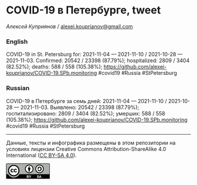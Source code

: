 COVID-19 в Петербурге, tweet
============================

*Алексей Куприянов* /
<a href="mailto:alexei.kouprianov@gmail.com" class="email">alexei.kouprianov@gmail.com</a>

### English

COVID-19 in St. Petersburg for: 2021-11-04 — 2021-11-10 / 2021-10-28 —
2021-11-03. Сonfirmed: 20542 / 23398 (87.79%); hospitalized: 2809 / 3404
(82.52%); deaths: 588 / 558 (105.38%);
<a href="https://github.com/alexei-kouprianov/COVID-19.SPb.monitoring" class="uri">https://github.com/alexei-kouprianov/COVID-19.SPb.monitoring</a>
\#covid19 \#Russia \#StPetersburg

### Russian

COVID-19 в Петербурге за семь дней: 2021-11-04 — 2021-11-10 / 2021-10-28
— 2021-11-03. Выявлено: 20542 / 23398 (87.79%); госпитализировано: 2809
/ 3404 (82.52%); умерших: 588 / 558 (105.38%);
<a href="https://github.com/alexei-kouprianov/COVID-19.SPb.monitoring" class="uri">https://github.com/alexei-kouprianov/COVID-19.SPb.monitoring</a>
\#covid19 \#Russia \#StPetersburg

------------------------------------------------------------------------

Данные, тексты и инфографика размещены в этом репозитории на условиях
лицензии Creative Commons Attribution-ShareAlike 4.0 International ([CC
BY-SA 4.0](https://creativecommons.org/licenses/by-sa/4.0/)).

![](../misc/CC-BY-SA-icon.png "CC-BY-SA")
